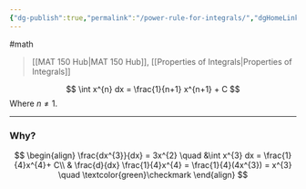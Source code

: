 ```yaml
---
{"dg-publish":true,"permalink":"/power-rule-for-integrals/","dgHomeLink":true,"dgPassFrontmatter":false}
---
```


#math 
> [[MAT 150 Hub|MAT 150 Hub]], [[Properties of Integrals|Properties of Integrals]]

$$
\int x^{n} dx = \frac{1}{n+1} x^{n+1} + C
$$
Where $n \ne 1$.

---
### Why?
$$
\begin{align}
\frac{dx^{3}}{dx} = 3x^{2} \quad &\int x^{3} dx = \frac{1}{4}x^{4}+ C\\
& \frac{d}{dx} \frac{1}{4}x^{4} = \frac{1}{4}(4x^{3}) = x^{3} \quad \textcolor{green}\checkmark
\end{align}
$$
